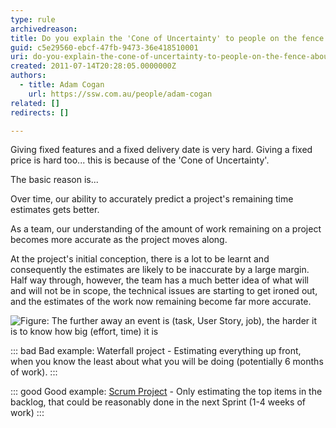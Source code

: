 ```yaml
---
type: rule
archivedreason: 
title: Do you explain the 'Cone of Uncertainty' to people on the fence about Agile?
guid: c5e29560-ebcf-47fb-9473-36e418510001
uri: do-you-explain-the-cone-of-uncertainty-to-people-on-the-fence-about-agile
created: 2011-07-14T20:28:05.0000000Z
authors:
  - title: Adam Cogan
    url: https://ssw.com.au/people/adam-cogan
related: []
redirects: []

---
```


Giving fixed features and a fixed delivery date is very hard. Giving a fixed price is hard too... this is because of the 'Cone of Uncertainty'.

The basic reason is...

<!--endintro-->

Over time, our ability to accurately predict a project's remaining time estimates gets better.

As a team, our understanding of the amount of work remaining on a project becomes more accurate as the project moves along.

At the project's initial conception, there is a lot to be learnt and consequently the estimates are likely to be inaccurate by a large margin. Half way through, however, the team has a much better idea of what will and will not be in scope, the technical issues are starting to get ironed out, and the estimates of the work now remaining become far more accurate.

![Figure: The further away an event is (task, User Story, job), the harder it is to know how big (effort, time) it is](396294\_Cone-of-Uncertainty.jpg)  

::: bad
Bad example: Waterfall project - Estimating everything up front, when you know the least about what you will be doing (potentially 6 months of work).
:::

::: good
Good example: [Scrum Project](http://www.ssw.com.au/ssw/consulting/scrum.aspx) - Only estimating the top items in the backlog, that could be reasonably done in the next Sprint (1-4 weeks of work)
:::
